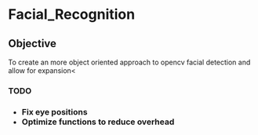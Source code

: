 # Facial_Recognition

<h2> Objective </h2>
<p>To create an more object oriented approach to opencv facial detection 
and allow for expansion<</p>


<h3> TODO <h3>
<ul>
    <li> Fix eye positions</li>
    <li> Optimize functions to reduce overhead </li>
</ul>